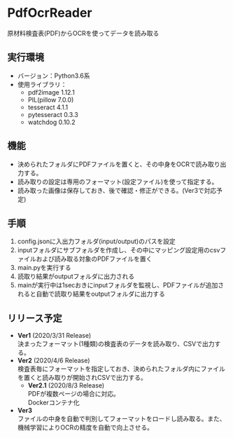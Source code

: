 # PdfOcrReader
原材料検査表(PDF)からOCRを使ってデータを読み取る

## 実行環境
- バージョン：Python3.6系
- 使用ライブラリ：  
    - pdf2image 1.12.1
    - PIL(pillow 7.0.0)
    - tesseract 4.1.1
    - pytesseract 0.3.3
    - watchdog 0.10.2

## 機能
- 決められたフォルダにPDFファイルを置くと、その中身をOCRで読み取り出力する。
- 読み取りの設定は専用のフォーマット(設定ファイル)を使って指定する。
- 読み取った画像は保存しておき、後で確認・修正ができる。(Ver3で対応予定)

## 手順
1. config.jsonに入出力フォルダ(input/output)のパスを設定
2. inputフォルダにサブフォルダを作成し、その中にマッピング設定用のcsvファイルおよび読み取る対象のPDFファイルを置く
3. main.pyを実行する
4. 読取り結果がoutputフォルダに出力される
5. mainが実行中は1secおきにinputフォルダを監視し、PDFファイルが追加されると自動で読取り結果をoutputフォルダに出力する

## リリース予定
- **Ver1** (2020/3/31 Release)  
  決まったフォーマット(1種類)の検査表のデータを読み取り、CSVで出力する。
- **Ver2** (2020/4/6 Release)  
  検査表毎にフォーマットを指定しておき、決められたフォルダ内にファイルを置くと読み取りが開始されCSVで出力する。
  - **Ver2.1** (2020/8/3 Release)  
    PDFが複数ページの場合に対応。  
    Dockerコンテナ化
- **Ver3**  
  ファイルの中身を自動で判別してフォーマットをロードし読み取る。また、機械学習によりOCRの精度を自動で向上させる。

